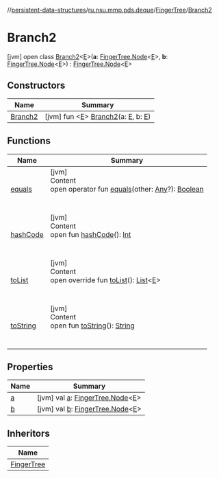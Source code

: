 //[persistent-data-structures](../../../index.md)/[ru.nsu.mmp.pds.deque](../../index.md)/[FingerTree](../index.md)/[Branch2](index.md)



# Branch2  
 [jvm] open class [Branch2](index.md)<[E](index.md)>(**a**: [FingerTree.Node](../-node/index.md)<[E](index.md)>, **b**: [FingerTree.Node](../-node/index.md)<[E](index.md)>) : [FingerTree.Node](../-node/index.md)<[E](index.md)>    


## Constructors  
  
|  Name|  Summary| 
|---|---|
| <a name="ru.nsu.mmp.pds.deque/FingerTree.Branch2/Branch2/#TypeParam(bounds=[kotlin.Any?])#TypeParam(bounds=[kotlin.Any?])/PointingToDeclaration/"></a>[Branch2](-branch2.md)| <a name="ru.nsu.mmp.pds.deque/FingerTree.Branch2/Branch2/#TypeParam(bounds=[kotlin.Any?])#TypeParam(bounds=[kotlin.Any?])/PointingToDeclaration/"></a> [jvm] fun <[E](index.md)> [Branch2](-branch2.md)(a: [E](index.md), b: [E](index.md))   <br>


## Functions  
  
|  Name|  Summary| 
|---|---|
| <a name="kotlin/Any/equals/#kotlin.Any?/PointingToDeclaration/"></a>[equals](../../../ru.nsu.mmp.pds.map/-persistent-map/index.md#%5Bkotlin%2FAny%2Fequals%2F%23kotlin.Any%3F%2FPointingToDeclaration%2F%5D%2FFunctions%2F-1222835552)| <a name="kotlin/Any/equals/#kotlin.Any?/PointingToDeclaration/"></a>[jvm]  <br>Content  <br>open operator fun [equals](../../../ru.nsu.mmp.pds.map/-persistent-map/index.md#%5Bkotlin%2FAny%2Fequals%2F%23kotlin.Any%3F%2FPointingToDeclaration%2F%5D%2FFunctions%2F-1222835552)(other: [Any](https://kotlinlang.org/api/latest/jvm/stdlib/kotlin/-any/index.html)?): [Boolean](https://kotlinlang.org/api/latest/jvm/stdlib/kotlin/-boolean/index.html)  <br><br><br>
| <a name="kotlin/Any/hashCode/#/PointingToDeclaration/"></a>[hashCode](../../../ru.nsu.mmp.pds.map/-persistent-map/index.md#%5Bkotlin%2FAny%2FhashCode%2F%23%2FPointingToDeclaration%2F%5D%2FFunctions%2F-1222835552)| <a name="kotlin/Any/hashCode/#/PointingToDeclaration/"></a>[jvm]  <br>Content  <br>open fun [hashCode](../../../ru.nsu.mmp.pds.map/-persistent-map/index.md#%5Bkotlin%2FAny%2FhashCode%2F%23%2FPointingToDeclaration%2F%5D%2FFunctions%2F-1222835552)(): [Int](https://kotlinlang.org/api/latest/jvm/stdlib/kotlin/-int/index.html)  <br><br><br>
| <a name="ru.nsu.mmp.pds.deque/FingerTree.Branch2/toList/#/PointingToDeclaration/"></a>[toList](to-list.md)| <a name="ru.nsu.mmp.pds.deque/FingerTree.Branch2/toList/#/PointingToDeclaration/"></a>[jvm]  <br>Content  <br>open override fun [toList](to-list.md)(): [List](https://kotlinlang.org/api/latest/jvm/stdlib/kotlin.collections/-list/index.html)<[E](index.md)>  <br><br><br>
| <a name="kotlin/Any/toString/#/PointingToDeclaration/"></a>[toString](../../../ru.nsu.mmp.pds.map/-persistent-map/index.md#%5Bkotlin%2FAny%2FtoString%2F%23%2FPointingToDeclaration%2F%5D%2FFunctions%2F-1222835552)| <a name="kotlin/Any/toString/#/PointingToDeclaration/"></a>[jvm]  <br>Content  <br>open fun [toString](../../../ru.nsu.mmp.pds.map/-persistent-map/index.md#%5Bkotlin%2FAny%2FtoString%2F%23%2FPointingToDeclaration%2F%5D%2FFunctions%2F-1222835552)(): [String](https://kotlinlang.org/api/latest/jvm/stdlib/kotlin/-string/index.html)  <br><br><br>


## Properties  
  
|  Name|  Summary| 
|---|---|
| <a name="ru.nsu.mmp.pds.deque/FingerTree.Branch2/a/#/PointingToDeclaration/"></a>[a](a.md)| <a name="ru.nsu.mmp.pds.deque/FingerTree.Branch2/a/#/PointingToDeclaration/"></a> [jvm] val [a](a.md): [FingerTree.Node](../-node/index.md)<[E](index.md)>   <br>
| <a name="ru.nsu.mmp.pds.deque/FingerTree.Branch2/b/#/PointingToDeclaration/"></a>[b](b.md)| <a name="ru.nsu.mmp.pds.deque/FingerTree.Branch2/b/#/PointingToDeclaration/"></a> [jvm] val [b](b.md): [FingerTree.Node](../-node/index.md)<[E](index.md)>   <br>


## Inheritors  
  
|  Name| 
|---|
| <a name="ru.nsu.mmp.pds.deque/FingerTree.Branch3///PointingToDeclaration/"></a>[FingerTree](../-branch3/index.md)

